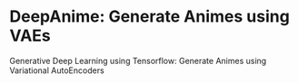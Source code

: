 # DeepAnime: Generate Animes using VAEs
Generative Deep Learning using Tensorflow: Generate Animes using Variational AutoEncoders

